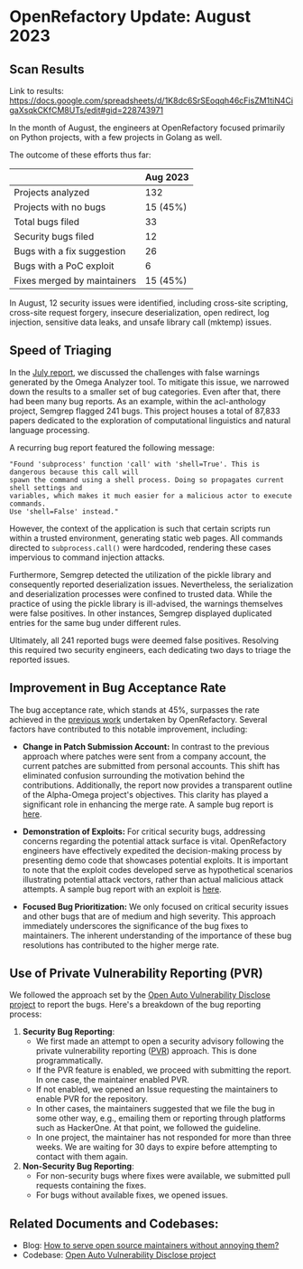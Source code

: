 # OpenRefactory Update: August 2023

## Scan Results

Link to results: https://docs.google.com/spreadsheets/d/1K8dc6SrSEoqqh46cFisZM1tiN4CigaXsqkCKfCM8UTs/edit#gid=228743971

In the month of August, the engineers at OpenRefactory focused primarily on Python projects, with a few projects in Golang as well.

The outcome of these efforts thus far:

|  | Aug 2023 |
|--|--|
| Projects analyzed | 132 |
| Projects with no bugs | 15 (45%) |
| Total bugs filed | 33 |
| Security bugs filed | 12 |
| Bugs with a fix suggestion | 26 |
| Bugs with a PoC exploit | 6 | 
| Fixes merged by maintainers | 15 (45%) |

In August, 12 security issues were identified, including cross-site scripting, cross-site request forgery, insecure deserialization, open redirect, log injection, sensitive data leaks, and unsafe library call (mktemp) issues.


## Speed of Triaging

In the [July report](update-2023-07.md), we discussed the challenges with false warnings generated by the Omega Analyzer tool. To mitigate this issue, we narrowed down the results to a smaller set of bug categories. Even after that, there had been many bug reports. As an example, within the acl-anthology project, Semgrep flagged 241 bugs. This project houses a total of 87,833 papers dedicated to the exploration of computational linguistics and natural language processing.

A recurring bug report featured the following message:

```
"Found 'subprocess' function 'call' with 'shell=True'. This is dangerous because this call will
spawn the command using a shell process. Doing so propagates current shell settings and 
variables, which makes it much easier for a malicious actor to execute commands. 
Use 'shell=False' instead."
```
However, the context of the application is such that certain scripts run within a trusted environment, generating static web pages. All commands directed to `subprocess.call()` were hardcoded, rendering these cases impervious to command injection attacks.

Furthermore, Semgrep detected the utilization of the pickle library and consequently reported deserialization issues. Nevertheless, the serialization and deserialization processes were confined to trusted data. While the practice of using the pickle library is ill-advised, the warnings themselves were false positives. In other instances, Semgrep displayed duplicated entries for the same bug under different rules.

Ultimately, all 241 reported bugs were deemed false positives. Resolving this required two security engineers, each dedicating two days to triage the reported issues.


## Improvement in Bug Acceptance Rate
The bug acceptance rate, which stands at 45%, surpasses the rate achieved in the [previous work](https://www.openrefactory.com/how-to-serve-open-source-software-maintainers-without-annoying-them/) undertaken by OpenRefactory. Several factors have contributed to this notable improvement, including:

 - **Change in Patch Submission Account:** In contrast to the previous approach where patches were sent from a company account, the current patches are submitted from personal accounts. This shift has eliminated confusion surrounding the motivation behind the contributions. Additionally, the report now provides a transparent outline of the Alpha-Omega project's objectives. This clarity has played a significant role in enhancing the merge rate. A sample bug report is [here](https://github.com/ansible/ansible/pull/81511).


 - **Demonstration of Exploits:** For critical security bugs, addressing concerns regarding the potential attack surface is vital. OpenRefactory engineers have effectively expedited the decision-making process by presenting demo code that showcases potential exploits. It is important to note that the exploit codes developed serve as hypothetical scenarios illustrating potential attack vectors, rather than actual malicious attack attempts. A sample bug report with an exploit is [here](https://github.com/voxel51/fiftyone/issues/3396). 


 - **Focused Bug Prioritization:** We only focused on critical security issues and other bugs that are of medium and high severity. This approach immediately underscores the significance of the bug fixes to maintainers. The inherent understanding of the importance of these bug resolutions has contributed to the higher merge rate.


## Use of Private Vulnerability Reporting (PVR)
We followed the approach set by the [Open Auto Vulnerability Disclose project](https://github.com/ossf/open-auto-vuln-disclose)  to report the bugs.  Here's a breakdown of the bug reporting process:

 1. **Security Bug Reporting**:
      -  We first made an attempt to open a security advisory following the private vulnerability reporting ([PVR](https://docs.github.com/en/code-security/security-advisories/guidance-on-reporting-and-writing/privately-reporting-a-security-vulnerability)) approach. This is done programmatically. 
      - If the PVR feature is enabled, we proceed with submitting the report.  In one case, the maintainer enabled PVR.  
      - If not enabled, we opened an Issue requesting the maintainers to enable PVR for the repository.
      - In other cases, the maintainers suggested that we file the bug in some other way, e.g., emailing them or reporting through platforms such as HackerOne. At that point, we followed the guideline. 
      - In one project, the maintainer has not responded for more than three weeks. We are waiting for 30 days to expire before attempting to contact with them again. 
 1. **Non-Security Bug Reporting**:
    -   For non-security bugs where fixes were available, we submitted pull requests containing the fixes.
    -   For bugs without available fixes, we opened issues.


## Related Documents and Codebases:
- Blog: [How to serve open source maintainers without annoying them?](https://www.openrefactory.com/how-to-serve-open-source-software-maintainers-without-annoying-them/)
- Codebase: [Open Auto Vulnerability Disclose project](https://github.com/ossf/open-auto-vuln-disclose)
